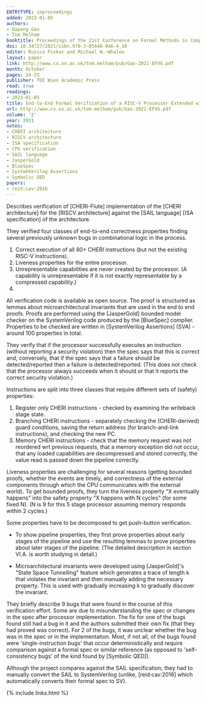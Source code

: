 ```yaml
---
ENTRYTYPE: inproceedings
added: 2023-01-05
authors:
- Dapeng Gao
- Tom Melham
booktitle: Proceedings of the 21st Conference on Formal Methods in Computer-Aided Design -- FMCAD 2021
doi: 10.34727/2021/isbn.978-3-85448-046-4_10
editor: Ruzica Piskac and Michael W.~Whalen
layout: paper
link: http://www.cs.ox.ac.uk/tom.melham/pub/Gao-2021-EFVG.pdf
month: October
pages: 24-33
publisher: TUI Wien Academic Press
read: true
readings:
- 2023-01-05
title: End-to-End Formal Verification of a RISC-V Processor Extended with Capability Pointers
url: http://www.cs.ox.ac.uk/tom.melham/pub/Gao-2021-EFVG.pdf
volume: '2'
year: 2021
notes:
- CHERI architecture
- RISCV architecture
- ISA specification
- CPU verification
- SAIL language
- JasperGold
- BlueSpec
- SystemVerilog Assertions
- Symbolic QED
papers:
- reid:cav:2016
---
```


Describes verification of [CHERI-Flute] implementation of the [CHERI architecture] for the [RISCV architecture]
against the [SAIL language] [ISA specification] of the architecture.

They verified four classes of end-to-end correctness properties finding several
previously unknown bugs in combinational logic in the process.

1. Correct execution of all 80+ CHERI instructions (but not the existing RISC-V instructions).
2. Liveness properties for the entire processor.
3. Unrepresentable capabilities are never created by the processor.
   (A capability is unrepresentable if it is not exactly representable by a compressed capability.)
4.

All verification code is available as open source.
The proof is structured as lemmas about microarchitectural invariants that are used in the end to end proofs.
Proofs are performed using the [JasperGold] bounded model checker on the SystemVerilog code produced
by the [BlueSpec] compiler.
Properties to be checked are written in [SystemVerilog Assertions] (SVA) - around 100 properties in total.

They verify that if the processor successfully executes an instruction (without reporting
a security violation) then the spec says that this is correct and, conversely, that if
the spec says that a failure should be detected/reported then a failure is detected/reported.
(This does not check that the processor always succeeds when it should or that it reports the
correct security violation.)

Instructions are split into three classes that require different sets of (safety) properties:

1. Register only CHERI instructions - checked by examining the writeback stage state.
2. Branching CHERI instructions - separately checking the (CHERI-derived) guard conditions,
   saving the return address (for branch-and-link instructions), and checking the
   new PC.
3. Memory CHERI instructions - check that the memory request was not reordered
   wrt previous requests, that a memory exception did not occur,
   that any loaded capabilities are decompressed and stored correctly,
   the value read is passed down the pipeline correctly.

Liveness properties are challenging for several reasons (getting bounded proofs,
whether the events are timely, and correctness of the external components through which the
CPU communicates with the external world).
To get bounded proofs, they turn the liveness property "X eventually happens" into the safety
property "X happens with N cycles" (for some fixed N). (N is 9 for this 5 stage processor
assuming memory responds within 2 cycles.)

Some properties have to be decomposed to get push-button verification.

- To show pipeline properties, they first prove properties about early
  stages of the pipeline and use the resulting lemmas
  to prove properties about later stages of the pipeline.
  (The detailed description in section VI.A. is worth
  studying in detail.)

- Microarchitectural invariants were developed using
  [JasperGold]'s "State Space Tunnelling" feature which
  generates a trace of length k that violates the invariant
  and then manually adding the necessary property.
  This is used with gradually increasing k to gradually
  discover the invariant.

They briefly describe 9 bugs that were found in the course
of this verification effort.
Some are due to misunderstanding the spec or changes in
the spec after processor implementation.
The fix for one of the bugs found still had a bug in it
and the authors submitted their own fix (that they
had proved was correct).
For 2 of the bugs, it was unclear whether the bug was
in the spec or in the implementation.
Most, if not all, of the bugs found were 'single-instruction bugs'
that occur deterministically and require comparison against
a formal spec or similar reference (as opposed to 'self-consistency
bugs' of the kind found by [Symbolic QED]).

Although the project compares against the SAIL specification,
they had to manually convert the SAIL to SystemVerilog
(unlike, [reid:cav:2016] which automatically converts
their formal spec to SV).

{% include links.html %}
